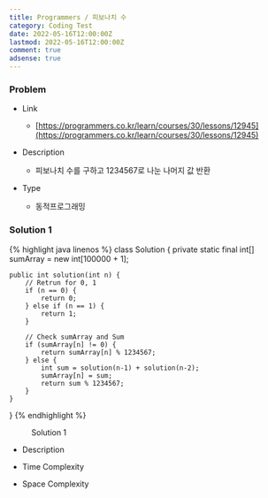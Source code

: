 ```yaml
---
title: Programmers / 피보나치 수
category: Coding Test
date: 2022-05-16T12:00:00Z
lastmod: 2022-05-16T12:00:00Z
comment: true
adsense: true
---
```


### Problem

* Link
  * [https://programmers.co.kr/learn/courses/30/lessons/12945](https://programmers.co.kr/learn/courses/30/lessons/12945)

* Description
  * 피보나치 수를 구하고 1234567로 나눈 나머지 값 반환

* Type
  * 동적프로그래밍

### Solution 1

{% highlight java linenos %}
class Solution {
    private static final int[] sumArray = new int[100000 + 1];
    
    public int solution(int n) {
        // Retrun for 0, 1
        if (n == 0) {
            return 0;
        } else if (n == 1) {
            return 1;
        }
        
        // Check sumArray and Sum
        if (sumArray[n] != 0) {
            return sumArray[n] % 1234567;
        } else {
        	int sum = solution(n-1) + solution(n-2);
            sumArray[n] = sum;
            return sum % 1234567;
        }
    }
}
{% endhighlight %}
<figure>
<figcaption class="caption">Solution 1</figcaption>
</figure>

* Description

* Time Complexity

* Space Complexity
